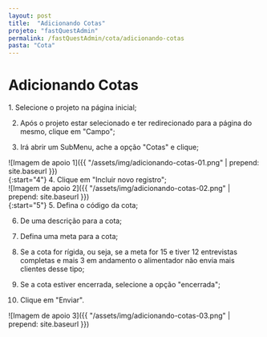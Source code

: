 ```yaml
---
layout: post
title:  "Adicionando Cotas"
projeto: "fastQuestAdmin"
permalink: /fastQuestAdmin/cota/adicionando-cotas
pasta: "Cota"
---
```

# Adicionando Cotas

<div class="row" markdown="1">
<div class="6u 12u$(small)" markdown="1">
1. Selecione o projeto na página inicial;

2. Após o projeto estar selecionado e ter redirecionado para a página do mesmo, clique em "Campo";

3. Irá abrir um SubMenu, ache a opção "Cotas" e clique;
</div>
<div class="6u 12u$(small)" markdown="1">
![Imagem de apoio 1]({{ "/assets/img/adicionando-cotas-01.png" | prepend: site.baseurl }})
</div>                               
</div>

<div class="row" markdown="1">
<div class="6u 12u$(small)" markdown="1">
{:start="4"}
4. Clique em "Incluir novo registro";
</div>
<div class="6u 12u$(small)" markdown="1">
![Imagem de apoio 2]({{ "/assets/img/adicionando-cotas-02.png" | prepend: site.baseurl }})
</div>                               
</div>

<div class="row" markdown="1">
<div class="6u 12u$(small)" markdown="1">
{:start="5"}
5. Defina o código da cota;

6. De uma descrição para a cota;

7. Defina uma meta para a cota;

8. Se a cota for rígida, ou seja, se a meta for 15 e tiver 12 entrevistas completas e mais 3 em andamento o alimentador não envia mais clientes desse tipo;

9. Se a cota estiver encerrada, selecione a opção "encerrada";

10. Clique em "Enviar".
</div>
<div class="6u 12u$(small)" markdown="1">
![Imagem de apoio 3]({{ "/assets/img/adicionando-cotas-03.png" | prepend: site.baseurl }})
</div>                               
</div>